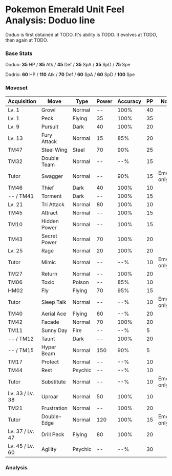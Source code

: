 # Pokemon Emerald Unit Feel Analysis: Doduo line

Doduo is first obtained at TODO. It's ability is TODO. It evolves at TODO, then again at TODO.

### Base Stats

Doduo: **35** HP / **85** Atk / **45** Def / **35** SpA / **35** SpD / **75** Spe

Dodrio: **60** HP / **110** Atk / **70** Def / **60** SpA / **60** SpD / **100** Spe

### Moveset

|Acquisition    |Move        |Type   |Power|Accuracy|PP |Notes                    |
|---            |---         |---    |---  |---     |---|---                      |
|Lv. 1          |Growl       |Normal |--   |100%    |40 |                         |
|Lv. 1          |Peck        |Flying |35   |100%    |35 |                         |
|Lv. 9          |Pursuit     |Dark   |40   |100%    |20 |                         |
|Lv. 13         |Fury Attack |Normal |15   |85%     |20 |                         |
|TM47           |Steel Wing  |Steel  |70   |90%     |25 |                         |
|TM32           |Double Team |Normal |--   |--%     |15 |                         |
|Tutor          |Swagger     |Normal |--   |90%     |15 |Emerald only             |
|TM46           |Thief       |Dark   |40   |100%    |10 |                         |
|-- / TM41      |Torment     |Dark   |--   |100%    |15 |                         |
|Lv. 21         |Tri Attack  |Normal |80   |100%    |10 |                         |
|TM45           |Attract     |Normal |--   |100%    |15 |                         |
|TM10           |Hidden Power|Normal |--   |100%    |15 |                         |
|TM43           |Secret Power|Normal |70   |100%    |20 |                         |
|Lv. 25         |Rage        |Normal |20   |100%    |20 |                         |
|Tutor          |Mimic       |Normal |--   |--%     |10 |Emerald only             |
|TM27           |Return      |Normal |--   |100%    |20 |                         |
|TM06           |Toxic       |Poison |--   |85%     |10 |                         |
|HM02           |Fly         |Flying |70   |95%     |15 |                         |
|Tutor          |Sleep Talk  |Normal |--   |--%     |10 |Emerald only             |
|TM40           |Aerial Ace  |Flying |60   |--%     |20 |                         |
|TM42           |Facade      |Normal |70   |100%    |20 |                         |
|TM11           |Sunny Day   |Fire   |--   |--%     |5  |                         |
|-- / TM12      |Taunt       |Dark   |--   |100%    |20 |                         |
|-- / TM15      |Hyper Beam  |Normal |150  |90%     |5  |                         |
|TM17           |Protect     |Normal |--   |--%     |10 |                         |
|TM44           |Rest        |Psychic|--   |--%     |10 |                         |
|Tutor          |Substitute  |Normal |--   |--%     |10 |Emerald only             |
|Lv. 33 / Lv. 38|Uproar      |Normal |50   |100%    |10 |                         |
|TM21           |Frustration |Normal |--   |100%    |20 |                         |
|Tutor          |Double-Edge |Normal |120  |100%    |15 |Emerald only             |
|Lv. 37 / Lv. 47|Drill Peck  |Flying |80   |100%    |20 |                         |
|Lv. 45 / Lv. 60|Agility     |Psychic|--   |--%     |30 |                         |

### Analysis